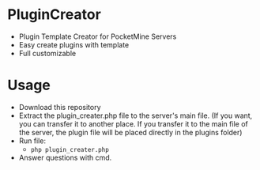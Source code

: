 # PluginCreator
  - Plugin Template Creator for PocketMine Servers
  - Easy create plugins with template
  - Full customizable

# Usage
- Download this repository
- Extract the plugin_creater.php file to the server's main file. (If you want, you can transfer it to another place. If you transfer it to the main file of the server, the plugin file will be placed directly in the plugins folder)
- Run file:
  - ```php plugin_creater.php```
- Answer questions with cmd.
